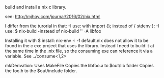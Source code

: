 build and install a nix c library.


see:
http://mjhoy.com/journal/2016/02/nix.html

I differ from the turorial in that:
-I use: with import <nixpkgs> {}; instead of { stdenv }:
-I use: $ nix-build
 -instead of nix-build '<nixpkgs>' -A libfoo

Installing it with 
$ install: nix-env -i -f default.nix
does not allow it to be found in the c exe project that uses the library.
Instead I need to build it at the same time in the .nix file, so the consuming exe can reference it via a variable. See ../consume<1,2>

mkDerivation:
Uses MakeFile
Copies the libfoo.a to $out/lib folder
Copies the foo.h to the $out/include folder.